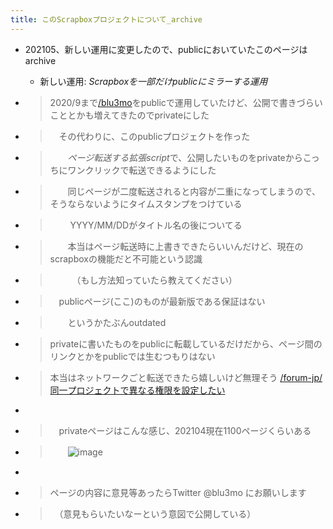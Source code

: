 ```yaml
---
title: このScrapboxプロジェクトについて_archive
---
```


* 202105、新しい運用に変更したので、publicにおいていたこのページはarchive
  
  * 新しい運用: *Scrapboxを一部だけpublicにミラーする運用*
* 
   > 
   > 2020/9まで[/blu3mo](https://scrapbox.io/blu3mo)をpublicで運用していたけど、公開で書きづらいこととかも増えてきたのでprivateにした

* 
   > 
   > 　その代わりに、このpublicプロジェクトを作った

* 
   > 
   > 　　*ページ転送する拡張script*で、公開したいものをprivateからこっちにワンクリックで転送できるようにした

* 
   > 
   > 　　同じページが二度転送されると内容が二重になってしまうので、そうならないようにタイムスタンプをつけている

* 
   > 
   > 　　 YYYY/MM/DDがタイトル名の後についてる

* 
   > 
   > 　　本当はページ転送時に上書きできたらいいんだけど、現在のscrapboxの機能だと不可能という認識

* 
   > 
   > 　　　（もし方法知っていたら教えてください）

* 
   > 
   > 　publicページ(ここ)のものが最新版である保証はない

* 
   > 
   > 　　というかたぶんoutdated

* 
   > 
   > privateに書いたものをpublicに転載しているだけだから、ページ間のリンクとかをpublicでは生むつもりはない

* 
   > 
   > 本当はネットワークごと転送できたら嬉しいけど無理そう [/forum-jp/同一プロジェクトで異なる権限を設定したい](https://scrapbox.io/forum-jp/同一プロジェクトで異なる権限を設定したい)

* 
   > 

* 
   > 
   > 　privateページはこんな感じ、202104現在1100ページくらいある

* 
   > 
   > 　　![image](https://gyazo.com/1beff07cc7615d6165666d112e5c281e/thumb/1000)

* 
   > 

* 
   > 
   > ページの内容に意見等あったらTwitter @blu3mo にお願いします

* 
   > 
   > 　（意見もらいたいなーという意図で公開している）
